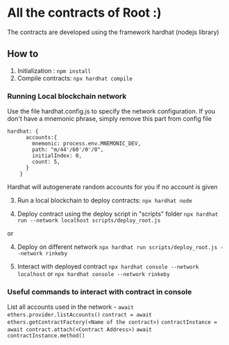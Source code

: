 # All the contracts of Root :)

The contracts are developed using the framework hardhat (nodejs library)

## How to 

1. Initialization : `npm install`
2. Compile contracts: `npx hardhat compile`

### Running Local blockchain network
Use the file hardhat.config.js to specify the network configuration. If you don't have a mnemonic phrase, simply remove this part from config file
```
hardhat: {
      accounts:{
        mnemonic: process.env.MNEMONIC_DEV,
        path: "m/44'/60'/0'/0",
        initialIndex: 0,
        count: 5,
      }
    }

```
Hardhat will autogenerate random accounts for you if no account is given

3. Run a local blockchain to deploy contracts: `npx hardhat node`

4. Deploy contract using the deploy script in "scripts" folder `npx hardhat run --network localhost scripts/deploy_root.js`

or

4. Deploy on different network
`npx hardhat run scripts/deploy_root.js --network rinkeby`

5. Interact with deployed contract
`npx hardhat console --network localhost`
or
`npx hardhat console --network rinkeby`

### Useful commands to interact with contract in console
List all accounts used in the network - `await ethers.provider.listAccounts()`
`contract = await ethers.getContractFactory(<Name of the contract>)`
`contractInstance = await contract.attach(<Contract Address>)`
`await contractInstance.method()`